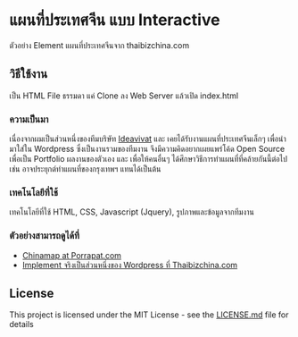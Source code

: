 # แผนที่ประเทศจีน แบบ Interactive

ตัวอย่าง Element แผนที่ประเทศจีนจาก thaibizchina.com

## วิธีใช้งาน

เป็น HTML File ธรรมดา แค่ Clone ลง Web Server แล้วเปิด index.html

### ความเป็นมา

เนื่องจากผมเป็นส่วนหนึ่งของทีมบริษัท [Ideavivat](https://www.ideavivat.com)  และ เคยได้รับงานแผนที่ประเทศจีนเล็กๆ เพื่อนำมาใส่ใน Wordpress ซึ่งเป็นงานรวมของทีมงาน
จึงมีความคิดอยากเผยแพร่โค้ด Open Source เพื่อเป็น Portfolio ผลงานของตัวเอง และ เพื่อให้คนอื่นๆ ได้ศึกษาวิธีการทำแผนที่ที่คล้ายกันนี้ต่อไป เช่น อาจประยุกต์ทำแผนที่ของกรุงเทพฯ แทนได้เป็นต้น

### เทคโนโลยีที่ใช้

เทคโนโลยีที่ใช้ HTML, CSS, Javascript (Jquery), รูปภาพและข้อมูลจากทีมงาน

### ตัวอย่างสามารถดูได้ที่

* [Chinamap at Porrapat.com](http://chinamap.porrapat.com)
* [Implement จริงเป็นส่วนหนึ่งของ Wordpress ที่ Thaibizchina.com](https://thaibizchina.com)

## License

This project is licensed under the MIT License - see the [LICENSE.md](LICENSE.md) file for details

